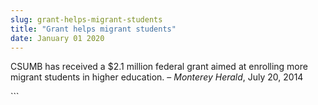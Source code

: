 ```yaml
---
slug: grant-helps-migrant-students
title: "Grant helps migrant students"
date: January 01 2020
---
```


 
<p>
  CSUMB has received a $2.1 million federal grant aimed at enrolling more
  migrant students in higher education. – <em>Monterey Herald</em>, July 20,
  2014
</p>
```
